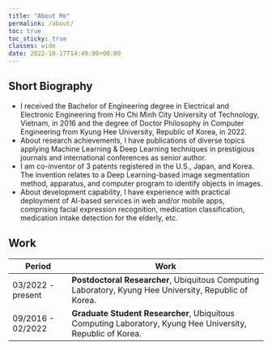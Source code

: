 ```yaml
---
title: "About Me"
permalink: /about/
toc: true
toc_sticky: true
classes: wide
date: 2022-10-17T14:49:00+00:00
---
```


## Short Biography
- I received the Bachelor of Engineering degree in Electrical and Electronic Engineering from Ho Chi Minh City University of Technology, Vietnam, in 2016 and the degree of Doctor Philosophy in Computer Engineering from Kyung Hee University, Republic of Korea, in 2022.
- About research achievements, I have publications of diverse topics applying Machine Learning & Deep Learning techniques in prestigious journals and international conferences as senior author.
- I am co-inventor of 3 patents registered in the U.S., Japan, and Korea. The invention relates to a Deep Learning-based image segmentation method, apparatus, and computer program to identify objects in images.
- About development capability, I have experience with practical deployment of AI-based services in web and/or mobile apps, comprising facial expression recognition, medication classification, medication intake detection for the elderly, etc.

## Work
| Period             | Work                                                                                                       |
| -------------------| -----------------------------------------------------------------------------------------------------------|
| 03/2022 - present  | **Postdoctoral Researcher**, Ubiquitous Computing Laboratory, Kyung Hee University, Republic of Korea.     |
| 09/2016 - 02/2022  | **Graduate Student Researcher**, Ubiquitous Computing Laboratory, Kyung Hee University, Republic of Korea. |

